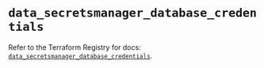 # `data_secretsmanager_database_credentials`

Refer to the Terraform Registry for docs: [`data_secretsmanager_database_credentials`](https://registry.terraform.io/providers/keeper-security/secretsmanager/1.1.7/docs/data-sources/database_credentials).
